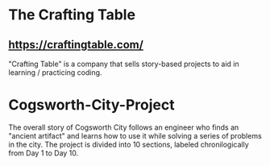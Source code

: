 # The Crafting Table
## https://craftingtable.com/
"Crafting Table" is a company that sells story-based projects to aid in learning / practicing coding.

# Cogsworth-City-Project
The overall story of Cogsworth City follows an engineer who finds an "ancient artifact" and learns how to use it while solving a series of problems in the city. The project is divided into 10 sections, labeled chronilogically from Day 1 to Day 10.
